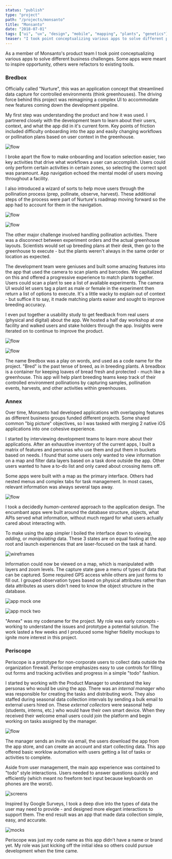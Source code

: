 ```yaml
---
status: "publish"
type: "project"
path: "/projects/monsanto"
title: "Monsanto"
date: "2018-07-01"
tags: ["ui", "ux", "design", "mobile", "mapping", "plants", "genetics"]
teaser: "I took point conceptualizing various apps to solve different planning, breeding, and harvesting challenges for an agro-chemical company."
---
```


As a member of Monsanto's product team I took point conceptualizing various apps to solve different business challenges. Some apps were meant to inspire opportunity, others were refactors to existing tools.

### Bredbox

Officially called "Nurture", this was an application concept that streamlined data capture for controlled environments (think greenhouses). The driving force behind this project was reimagining a complex UI to accommodate new features coming down the development pipeline.

My first step was understanding the product and how it was used. I partnered closely with the development team to learn about their users, context, and what the app did in it's current form. Key points of friction included difficulty onboarding into the app and easily changing workflows or pollination plans based on user context in the greenhouse.

![flow](/monsanto/b-0.png)

I broke apart the flow to make onboarding and location selection easier, two key activities that drive what workflows a user can accomplish. Users could only perform certain activities in certain zones, so selecting the correct spot was paramount. App navigation echoed the mental model of users moving throughout a facility.

I also introduced a wizard of sorts to help move users through the pollination process (prep, pollinate, observe, harvest). These additional steps of the process were part of Nurture's roadmap moving forward so the app had to account for them in the navigation.

![flow](/monsanto/b-1.png)

![flow](/monsanto/b-2.png)

The other major challenge involved handling pollination activities. There was a disconnect between experiment orders and the actual greenhouse layouts. Scientists would set up breeding plans at their desk, then go to the greenhouse to execute - but the plants weren't always in the same order or location as expected.

The development team were geniuses and built some amazing features into the app that used the camera to scan plants and barcodes. We capitalized on this and offered a progressive experience to match plants together. Users could scan a plant to see a list of available experiments. The camera UI would let users tag a plant as male or female in the experiment then return a list of options to execute. It's a little wacky to explain out of context - but suffice it to say, it made matching plants eaiser and sought to improve breeding accuracy.

I even put together a usability study to get feedback from real users (physical and digital) about the app. We hosted a half day workshop at one facility and walked users and stake holders through the app. Insights were iterated on to continue to improve the product.

![flow](/monsanto/b-4.jpg)

![flow](/monsanto/b-3.jpg)

The name Bredbox was a play on words, and used as a code name for the project. "Bred" is the past tense of breed, as in breeding plants. A breadbox is a container for keeping loaves of bread fresh and protected - much like a greenhouse. This app will help plant breeding teams keep track of their controlled environment pollinations by capturing samples, pollination events, harvests, and other activities within greenhouses.

### Annex

Over time, Monsanto had developed applications with overlapping features as different business groups funded different projects. Some shared common "big picture" objectives, so I was tasked with merging 2 native iOS applications into one cohesive experience.

I started by interviewing development teams to learn more about their applications. After an exhaustive inventory of the current apps, I built a matrix of features and personas who use them and put them in buckets based on needs. I found that some users only wanted to view information on a map and filter data layers based on a task done outside the app. Other users wanted to have a to-do list and only cared about crossing items off.

Some apps were built with a map as the primary interface. Others had nested menus and complex tabs for task management. In most cases, relevant information was always several taps away.

![flow](/monsanto/a-0.jpg)

I took a decidedly *human-centered* approach to the application design. The encumbant apps were built around the database structure, objects, what APIs served what information, without much regard for what users actually cared about interacting with.

To make using the app simpler I boiled the interface down to *viewing*, *adding*, or *manipulating* data. These 3 states are on equal footing at the app root and launch experiences that are laser-focused on the task at hand.

![wireframes](/monsanto/a-1.jpg)

Information could now be viewed on a map, which is manipulated with layers and zoom levels. The capture state gave a menu of types of data that can be captured. Some required GPS access while others are just forms to fill out. I grouped observation types based on physical attributes rather than data attributes as users didn't need to know the object structure in the database.

![app mock one](/monsanto/a-2.jpg)

![app mock two](/monsanto/a-3.jpg)

"Annex" was my codename for the project. My role was early concepts - working to understand the issues and prototype a potential solution. The work lasted a few weeks and I produced some higher fidelity mockups to ignite more interest in this project.

### Periscope

Periscope is a prototype for non-corporate users to collect data outside the organization firewall. Periscope emphasizes easy to use controls for filling out forms and tracking activities and progress in a simple "todo" fashion.

I started by working with the Product Manager to understand the key personas who would be using the app. There was an *internal manager* who was responsible for creating the tasks and distributing work. They also staffed during seasonal data collection intervals by sending a bulk email to external users hired on. These *external collectors* were seasonal help (students, interns, etc.) who would have their own smart device. When they received their welcome email users could join the platform and begin working on tasks assigned by the manager.

![flow](/monsanto/p-0.jpg)

The manager sends an invite via email, the users download the app from the app store, and can create an account and start collecting data. This app offered basic worklow automation with users getting a list of tasks or activities to complete.

Aside from user management, the main app experience was contained to "todo" style interactions. Users needed to answer questions quickly and efficiently (which meant no freeform text input because keyboards on phones are the worst).

![screens](/monsanto/p-1.png)

Inspired by Google Surveys, I took a deep dive into the types of data the user may need to provide - and designed more elegant interactions to support them. The end result was an app that made data collection simple, easy, and accurate.

![mocks](/monsanto/p-2.png)

Periscope was just my code name as this app didn't have a name or brand yet. My role was just kicking off the initial idea so others could pursue development when the time came.